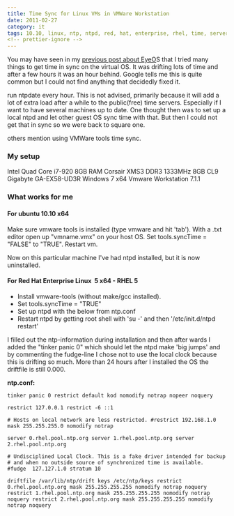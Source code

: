 ```yaml
---
title: Time Sync for Linux VMs in VMWare Workstation
date: 2011-02-27
category: it
tags: 10.10, linux, ntp, ntpd, red, hat, enterprise, rhel, time, servers, time, sync, ubuntu, vmware, vmware, workstation
<!-- prettier-ignore -->
---
```


You may have seen in my
[previous post about EyeO](https://www.guldmyr.com/eyeos-cloud-desktop-in-your-browser-part-2/ "eyeos time sync")S
that I tried many things to get time in sync on the virtual OS. It was drifting
lots of time and after a few hours it was an hour behind. Google tells me this
is quite common but I could not find anything that decidedly fixed it.

run ntpdate every hour. This is not advised, primarily because it will add a lot
of extra load after a while to the public(free) time servers. Especially if I
want to have several machines up to date. One thought then was to set up a local
ntpd and let other guest OS sync time with that. But then I could not get that
in sync so we were back to square one.

others mention using VMWare tools time sync.

### My setup

Intel Quad Core i7-920 8GB RAM Corsair XMS3 DDR3 1333MHz 8GB CL9 Gigabyte
GA-EX58-UD3R Windows 7 x64 Vmware Workstation 7.1.1

### What works for me

#### For **ubuntu 10.10** x64

Make sure vmware tools is installed (type vmware and hit 'tab'). With a .txt
editor open up "vmname.vmx" on your host OS. Set tools.syncTime = "FALSE" to
"TRUE". Restart vm.

Now on this particular machine I've had ntpd installed, but it is now
uninstalled.

#### For Red Hat Enterprise Linux  5 x64 - **RHEL 5**

- Install vmware-tools (without make/gcc installed).
- Set tools.syncTime = "TRUE"
- Set up ntpd with the below from ntp.conf
- Restart ntpd by getting root shell with 'su -' and then '/etc/init.d/ntpd
  restart'

I filled out the ntp-information during installation and then after wards I
added the "tinker panic 0" which should let the ntpd make 'big jumps' and by
commenting the fudge-line I chose not to use the local clock because this is
drifting so much. More than 24 hours after I installed the OS the driftfile is
still 0.000.

**ntp.conf:**

`tinker panic 0 restrict default kod nomodify notrap nopeer noquery`

`restrict 127.0.0.1 restrict -6 ::1`

`# Hosts on local network are less restricted. #restrict 192.168.1.0 mask 255.255.255.0 nomodify notrap`

`server 0.rhel.pool.ntp.org server 1.rhel.pool.ntp.org server 2.rhel.pool.ntp.org`

`# Undisciplined Local Clock. This is a fake driver intended for backup # and when no outside source of synchronized time is available. #fudge  127.127.1.0 stratum 10`

`driftfile /var/lib/ntp/drift keys /etc/ntp/keys restrict 0.rhel.pool.ntp.org mask 255.255.255.255 nomodify notrap noquery restrict 1.rhel.pool.ntp.org mask 255.255.255.255 nomodify notrap noquery restrict 2.rhel.pool.ntp.org mask 255.255.255.255 nomodify notrap noquery`

